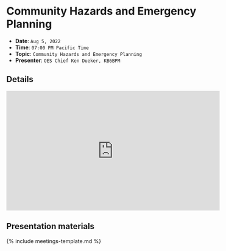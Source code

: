 # Community Hazards and Emergency Planning

* **Date**: `Aug 5, 2022`
* **Time**: `07:00 PM Pacific Time`
* **Topic**: `Community Hazards and Emergency Planning`
* **Presenter**: `OES Chief Ken Dueker, KB6BPM`

## Details

<iframe width="560" height="315" src="https://www.youtube.com/embed/OYXkyeJQ4gM?si=ECCqD_sSZEzsA5Vb" title="YouTube video player" frameborder="0" allow="accelerometer; autoplay; clipboard-write; encrypted-media; gyroscope; picture-in-picture; web-share" referrerpolicy="strict-origin-when-cross-origin" allowfullscreen></iframe>

## Presentation materials

{% include meetings-template.md %}

